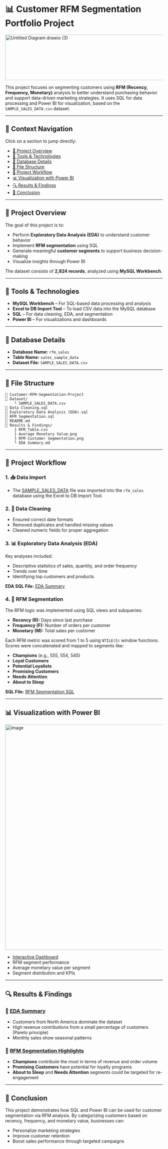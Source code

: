 # 📊 Customer RFM Segmentation Portfolio Project
<img width="521" height="146" alt="Untitled Diagram drawio (3)" src="https://github.com/user-attachments/assets/43f1cfee-d328-41ce-89f0-f3e4d13f1e8b" />

This project focuses on segmenting customers using **RFM (Recency, Frequency, Monetary)** analysis to better understand purchasing behavior and support data-driven marketing strategies. It uses SQL for data processing and Power BI for visualization, based on the `SAMPLE_SALES_DATA.csv` dataset.

---

## 🔗 Context Navigation

Click on a section to jump directly:

* [📁 Project Overview](#-project-overview)
* [🧰 Tools & Technologies](#-tools--technologies)
* [📃 Database Details](#-database-details)
* [📂 File Structure](#-file-structure)
* [🚦 Project Workflow](#-project-workflow)
* [📊 Visualization with Power BI](#-visualization-with-power-bi)
* [🔍 Results & Findings](#-results--findings)
* [📌 Conclusion](#-conclusion)

---

## 📁 Project Overview

The goal of this project is to:

* Perform **Exploratory Data Analysis (EDA)** to understand customer behavior
* Implement **RFM segmentation** using SQL
* Generate meaningful **customer segments** to support business decision-making
* Visualize insights through Power BI

The dataset consists of **2,824 records**, analyzed using **MySQL Workbench**.

---

## 🧰 Tools & Technologies

* **MySQL Workbench** – For SQL-based data processing and analysis
* **Excel to DB Import Tool** – To load CSV data into the MySQL database
* **SQL** – For data cleaning, EDA, and segmentation
* **Power BI** – For visualizations and dashboards

---

## 📃 Database Details

* **Database Name:** `rfm_sales`
* **Table Name:** `sales_sample_data`
* **Dataset File:** `SAMPLE_SALES_DATA.csv`

---

## 📂 File Structure

```
📁 Customer-RFM-Segmentation-Project
📄 Dataset/
    └️ SAMPLE_SALES_DATA.csv
📄 Data Cleaning.sql
📄 Exploratory Data Analysis (EDA).sql
📄 RFM Segmentation.sql
📄 README.md
📁 Results & Findings/
    ├️ RFM_Table.csv
    ├️ Average Monetary Value.png
    ├️ RFM Customer Segmentation.png
    └️ EDA Summary.md
```

---

## 🚦 Project Workflow

### 1. 📥 Data Import

* The [SAMPLE\_SALES\_DATA](https://github.com/BI-with-Sabbir/SQL-Project-/blob/main/RFM%20Segmentation%20for%20Sales%20Data/SAMPLE_SALES_DATA.csv) file was imported into the `rfm_sales` database using the Excel to DB Import Tool.

### 2. 🧹 Data Cleaning

* Ensured correct date formats
* Removed duplicates and handled missing values
* Cleaned numeric fields for proper aggregation

### 3. 📊 Exploratory Data Analysis (EDA)

Key analyses included:

* Descriptive statistics of sales, quantity, and order frequency
* Trends over time
* Identifying top customers and products

**EDA SQL File:** [EDA Summary](https://github.com/BI-with-Sabbir/SQL-Project-/blob/main/RFM%20Segmentation%20for%20Sales%20Data/Exploratory_Data_Analysis%20%28EDA%29.sql)

### 4. 🧮 RFM Segmentation

The RFM logic was implemented using SQL views and subqueries:

* **Recency (R):** Days since last purchase
* **Frequency (F):** Number of orders per customer
* **Monetary (M):** Total sales per customer

Each RFM metric was scored from 1 to 5 using `NTILE(5)` window functions. Scores were concatenated and mapped to segments like:

* **Champions** (e.g., 555, 554, 545)
* **Loyal Customers**
* **Potential Loyalists**
* **Promising Customers**
* **Needs Attention**
* **About to Sleep**

**SQL File:** [RFM Segmentation SQL](https://github.com/BI-with-Sabbir/SQL-Project-/blob/main/RFM%20Segmentation%20for%20Sales%20Data/RFM%20Segmentation%20in%20SQL.sql)

---

## 📊 Visualization with Power BI
<img width="1277" height="720" alt="image" src="https://github.com/user-attachments/assets/8fddeef9-ff97-4bb8-8b1e-7a85308bede5" />

* [Interactive Dashboard](https://app.powerbi.com/view?r=eyJrIjoiZjJkN2RjNmMtZDQ2OC00OWE1LTlhMzMtMmViMzNlYTdhNWU0IiwidCI6IjQxYjQ2M2RkLTg1ZWItNGE1NS1iYTZmLTVhMWFjYWMyYjA5YyIsImMiOjEwfQ%3D%3D)
* RFM segment performance
* Average monetary value per segment
* Segment distribution and KPIs

---

## 🔍 Results & Findings

### 📄 [EDA Summary](https://github.com/BI-with-Sabbir/SQL-Project-/blob/main/RFM%20Segmentation%20for%20Sales%20Data/EDA%20Summary%20Result.pdf)

* Customers from North America dominate the dataset
* High revenue contributions from a small percentage of customers (Pareto principle)
* Monthly sales show seasonal patterns

### 🧩 [RFM Segmentation Highlights](https://github.com/BI-with-Sabbir/SQL-Project-/blob/main/RFM%20Segmentation%20for%20Sales%20Data/RFM%20Segmentation%20Result%20summary.pdf)

* **Champions** contribute the most in terms of revenue and order volume
* **Promising Customers** have potential for loyalty programs
* **About to Sleep** and **Needs Attention** segments could be targeted for re-engagement

---

## 📌 Conclusion

This project demonstrates how SQL and Power BI can be used for customer segmentation via RFM analysis. By categorizing customers based on recency, frequency, and monetary value, businesses can:

* Personalize marketing strategies
* Improve customer retention
* Boost sales performance through targeted campaigns
